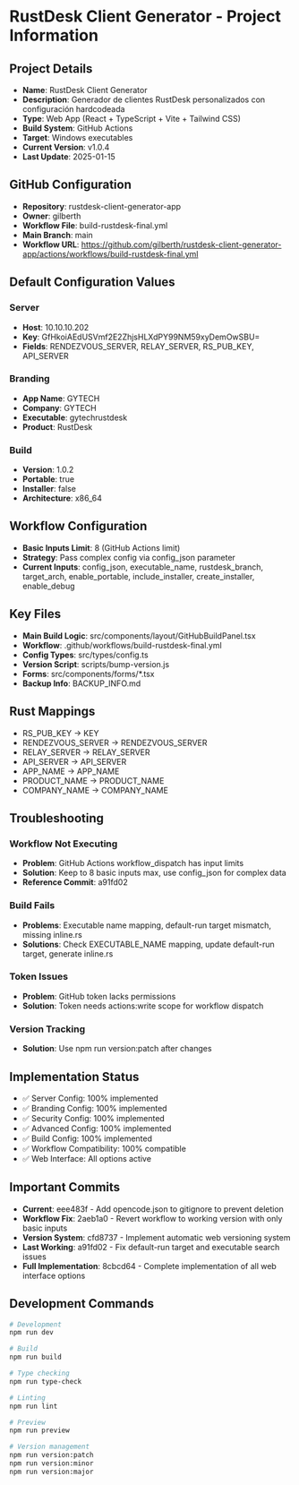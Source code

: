 # RustDesk Client Generator - Project Information

## Project Details
- **Name**: RustDesk Client Generator
- **Description**: Generador de clientes RustDesk personalizados con configuración hardcodeada
- **Type**: Web App (React + TypeScript + Vite + Tailwind CSS)
- **Build System**: GitHub Actions
- **Target**: Windows executables
- **Current Version**: v1.0.4
- **Last Update**: 2025-01-15

## GitHub Configuration
- **Repository**: rustdesk-client-generator-app
- **Owner**: gilberth
- **Workflow File**: build-rustdesk-final.yml
- **Main Branch**: main
- **Workflow URL**: https://github.com/gilberth/rustdesk-client-generator-app/actions/workflows/build-rustdesk-final.yml

## Default Configuration Values

### Server
- **Host**: 10.10.10.202
- **Key**: GfHkoiAEdUSVmf2E2ZhjsHLXdPY99NM59xyDemOwSBU=
- **Fields**: RENDEZVOUS_SERVER, RELAY_SERVER, RS_PUB_KEY, API_SERVER

### Branding  
- **App Name**: GYTECH
- **Company**: GYTECH
- **Executable**: gytechrustdesk
- **Product**: RustDesk

### Build
- **Version**: 1.0.2
- **Portable**: true
- **Installer**: false
- **Architecture**: x86_64

## Workflow Configuration
- **Basic Inputs Limit**: 8 (GitHub Actions limit)
- **Strategy**: Pass complex config via config_json parameter
- **Current Inputs**: config_json, executable_name, rustdesk_branch, target_arch, enable_portable, include_installer, create_installer, enable_debug

## Key Files
- **Main Build Logic**: src/components/layout/GitHubBuildPanel.tsx
- **Workflow**: .github/workflows/build-rustdesk-final.yml
- **Config Types**: src/types/config.ts
- **Version Script**: scripts/bump-version.js
- **Forms**: src/components/forms/*.tsx
- **Backup Info**: BACKUP_INFO.md

## Rust Mappings
- RS_PUB_KEY → KEY
- RENDEZVOUS_SERVER → RENDEZVOUS_SERVER
- RELAY_SERVER → RELAY_SERVER
- API_SERVER → API_SERVER
- APP_NAME → APP_NAME
- PRODUCT_NAME → PRODUCT_NAME
- COMPANY_NAME → COMPANY_NAME

## Troubleshooting

### Workflow Not Executing
- **Problem**: GitHub Actions workflow_dispatch has input limits
- **Solution**: Keep to 8 basic inputs max, use config_json for complex data
- **Reference Commit**: a91fd02

### Build Fails
- **Problems**: Executable name mapping, default-run target mismatch, missing inline.rs
- **Solutions**: Check EXECUTABLE_NAME mapping, update default-run target, generate inline.rs

### Token Issues
- **Problem**: GitHub token lacks permissions
- **Solution**: Token needs actions:write scope for workflow dispatch

### Version Tracking
- **Solution**: Use npm run version:patch after changes

## Implementation Status
- ✅ Server Config: 100% implemented
- ✅ Branding Config: 100% implemented  
- ✅ Security Config: 100% implemented
- ✅ Advanced Config: 100% implemented
- ✅ Build Config: 100% implemented
- ✅ Workflow Compatibility: 100% compatible
- ✅ Web Interface: All options active

## Important Commits
- **Current**: eee483f - Add opencode.json to gitignore to prevent deletion
- **Workflow Fix**: 2aeb1a0 - Revert workflow to working version with only basic inputs
- **Version System**: cfd8737 - Implement automatic web versioning system
- **Last Working**: a91fd02 - Fix default-run target and executable search issues
- **Full Implementation**: 8cbcd64 - Complete implementation of all web interface options

## Development Commands
```bash
# Development
npm run dev

# Build
npm run build

# Type checking
npm run type-check

# Linting
npm run lint

# Preview
npm run preview

# Version management
npm run version:patch
npm run version:minor
npm run version:major
```